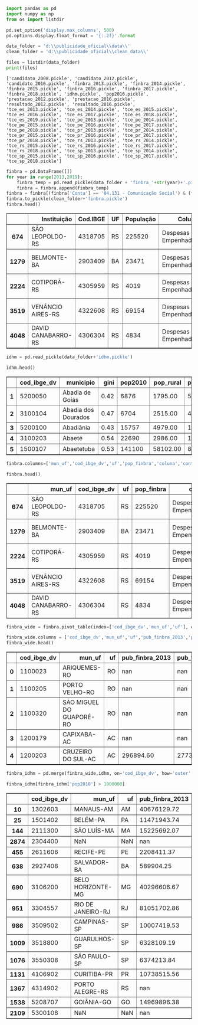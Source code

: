 

```python
import pandas as pd
import numpy as np
from os import listdir

pd.set_option('display.max_columns', 500)
pd.options.display.float_format = '{:.2f}'.format

data_folder = 'd:\\publicidade_oficial\\data\\'
clean_folder = 'd:\\publicidade_oficial\\clean_data\\'
```


```python
files = listdir(data_folder)
print(files)
```

    ['candidato_2008.pickle', 'candidato_2012.pickle', 'candidato_2016.pickle', 'finbra_2013.pickle', 'finbra_2014.pickle', 'finbra_2015.pickle', 'finbra_2016.pickle', 'finbra_2017.pickle', 'finbra_2018.pickle', 'idhm.pickle', 'pop2016.pickle', 'prestacao_2012.pickle', 'prestacao_2016.pickle', 'resultado_2012.pickle', 'resultado_2016.pickle', 'tce_es_2013.pickle', 'tce_es_2014.pickle', 'tce_es_2015.pickle', 'tce_es_2016.pickle', 'tce_es_2017.pickle', 'tce_es_2018.pickle', 'tce_es_2019.pickle', 'tce_pe_2013.pickle', 'tce_pe_2014.pickle', 'tce_pe_2015.pickle', 'tce_pe_2016.pickle', 'tce_pe_2017.pickle', 'tce_pe_2018.pickle', 'tce_pr_2013.pickle', 'tce_pr_2014.pickle', 'tce_pr_2015.pickle', 'tce_pr_2016.pickle', 'tce_pr_2017.pickle', 'tce_pr_2018.pickle', 'tce_rs_2013.pickle', 'tce_rs_2014.pickle', 'tce_rs_2015.pickle', 'tce_rs_2016.pickle', 'tce_rs_2017.pickle', 'tce_rs_2018.pickle', 'tce_sp_2013.pickle', 'tce_sp_2014.pickle', 'tce_sp_2015.pickle', 'tce_sp_2016.pickle', 'tce_sp_2017.pickle', 'tce_sp_2018.pickle']
    


```python
finbra = pd.DataFrame([])
for year in range(2013,2019):
    finbra_temp = pd.read_pickle(data_folder + 'finbra_'+str(year)+'.pickle')
    finbra = finbra.append(finbra_temp)
finbra = finbra[(finbra['Conta'] == '04.131 - Comunicação Social') & (finbra['Coluna'] == 'Despesas Empenhadas')]
finbra.to_pickle(clean_folder+'finbra.pickle')
finbra.head()
```




<div>
<style scoped>
    .dataframe tbody tr th:only-of-type {
        vertical-align: middle;
    }

    .dataframe tbody tr th {
        vertical-align: top;
    }

    .dataframe thead th {
        text-align: right;
    }
</style>
<table border="1" class="dataframe">
  <thead>
    <tr style="text-align: right;">
      <th></th>
      <th>Instituição</th>
      <th>Cod.IBGE</th>
      <th>UF</th>
      <th>População</th>
      <th>Coluna</th>
      <th>Conta</th>
      <th>Valor</th>
      <th>ano</th>
    </tr>
  </thead>
  <tbody>
    <tr>
      <th>674</th>
      <td>SÃO LEOPOLDO-RS</td>
      <td>4318705</td>
      <td>RS</td>
      <td>225520</td>
      <td>Despesas Empenhadas</td>
      <td>04.131 - Comunicação Social</td>
      <td>176863.60</td>
      <td>2013</td>
    </tr>
    <tr>
      <th>1279</th>
      <td>BELMONTE-BA</td>
      <td>2903409</td>
      <td>BA</td>
      <td>23471</td>
      <td>Despesas Empenhadas</td>
      <td>04.131 - Comunicação Social</td>
      <td>9190.00</td>
      <td>2013</td>
    </tr>
    <tr>
      <th>2224</th>
      <td>COTIPORÃ-RS</td>
      <td>4305959</td>
      <td>RS</td>
      <td>4019</td>
      <td>Despesas Empenhadas</td>
      <td>04.131 - Comunicação Social</td>
      <td>10480.00</td>
      <td>2013</td>
    </tr>
    <tr>
      <th>3519</th>
      <td>VENÂNCIO AIRES-RS</td>
      <td>4322608</td>
      <td>RS</td>
      <td>69154</td>
      <td>Despesas Empenhadas</td>
      <td>04.131 - Comunicação Social</td>
      <td>442098.34</td>
      <td>2013</td>
    </tr>
    <tr>
      <th>4048</th>
      <td>DAVID CANABARRO-RS</td>
      <td>4306304</td>
      <td>RS</td>
      <td>4834</td>
      <td>Despesas Empenhadas</td>
      <td>04.131 - Comunicação Social</td>
      <td>56817.34</td>
      <td>2013</td>
    </tr>
  </tbody>
</table>
</div>




```python
idhm = pd.read_pickle(data_folder+'idhm.pickle')
```


```python
idhm.head()
```




<div>
<style scoped>
    .dataframe tbody tr th:only-of-type {
        vertical-align: middle;
    }

    .dataframe tbody tr th {
        vertical-align: top;
    }

    .dataframe thead th {
        text-align: right;
    }
</style>
<table border="1" class="dataframe">
  <thead>
    <tr style="text-align: right;">
      <th></th>
      <th>cod_ibge_dv</th>
      <th>municipio</th>
      <th>gini</th>
      <th>pop2010</th>
      <th>pop_rural</th>
      <th>pop_urbana</th>
      <th>mortalidade_infantil</th>
      <th>pop_maior_18</th>
      <th>idhm2010</th>
      <th>idhm_renda</th>
      <th>idhm_long</th>
      <th>idhm_educ</th>
      <th>pop_16_18</th>
      <th>fundamental_maior_18</th>
      <th>renda_per_capita</th>
      <th>renda_per_capita_nao_nula</th>
      <th>pobres</th>
      <th>vulneraveis</th>
    </tr>
  </thead>
  <tbody>
    <tr>
      <th>1</th>
      <td>5200050</td>
      <td>Abadia de Goiás</td>
      <td>0.42</td>
      <td>6876</td>
      <td>1795.00</td>
      <td>5081</td>
      <td>13.40</td>
      <td>4751</td>
      <td>0.71</td>
      <td>0.69</td>
      <td>0.83</td>
      <td>0.62</td>
      <td>385</td>
      <td>48.86</td>
      <td>574.96</td>
      <td>576.02</td>
      <td>6.18</td>
      <td>23.27</td>
    </tr>
    <tr>
      <th>2</th>
      <td>3100104</td>
      <td>Abadia dos Dourados</td>
      <td>0.47</td>
      <td>6704</td>
      <td>2515.00</td>
      <td>4189</td>
      <td>14.80</td>
      <td>5046</td>
      <td>0.69</td>
      <td>0.69</td>
      <td>0.84</td>
      <td>0.56</td>
      <td>318</td>
      <td>39.36</td>
      <td>596.18</td>
      <td>601.18</td>
      <td>7.94</td>
      <td>27.40</td>
    </tr>
    <tr>
      <th>3</th>
      <td>5200100</td>
      <td>Abadiânia</td>
      <td>0.43</td>
      <td>15757</td>
      <td>4979.00</td>
      <td>10778</td>
      <td>12.60</td>
      <td>11076</td>
      <td>0.69</td>
      <td>0.67</td>
      <td>0.84</td>
      <td>0.58</td>
      <td>832</td>
      <td>43.27</td>
      <td>519.87</td>
      <td>523.18</td>
      <td>8.45</td>
      <td>31.19</td>
    </tr>
    <tr>
      <th>4</th>
      <td>3100203</td>
      <td>Abaeté</td>
      <td>0.54</td>
      <td>22690</td>
      <td>2986.00</td>
      <td>19704</td>
      <td>14.00</td>
      <td>16733</td>
      <td>0.70</td>
      <td>0.72</td>
      <td>0.85</td>
      <td>0.56</td>
      <td>1104</td>
      <td>36.32</td>
      <td>707.24</td>
      <td>707.44</td>
      <td>6.69</td>
      <td>26.65</td>
    </tr>
    <tr>
      <th>5</th>
      <td>1500107</td>
      <td>Abaetetuba</td>
      <td>0.53</td>
      <td>141100</td>
      <td>58102.00</td>
      <td>82998</td>
      <td>19.00</td>
      <td>87585</td>
      <td>0.63</td>
      <td>0.58</td>
      <td>0.80</td>
      <td>0.54</td>
      <td>10122</td>
      <td>43.24</td>
      <td>293.01</td>
      <td>297.38</td>
      <td>38.95</td>
      <td>65.93</td>
    </tr>
  </tbody>
</table>
</div>




```python
finbra.columns=['mun_uf','cod_ibge_dv','uf','pop_finbra','coluna','conta','publicidade','ano']
```


```python
finbra.head()
```




<div>
<style scoped>
    .dataframe tbody tr th:only-of-type {
        vertical-align: middle;
    }

    .dataframe tbody tr th {
        vertical-align: top;
    }

    .dataframe thead th {
        text-align: right;
    }
</style>
<table border="1" class="dataframe">
  <thead>
    <tr style="text-align: right;">
      <th></th>
      <th>mun_uf</th>
      <th>cod_ibge_dv</th>
      <th>uf</th>
      <th>pop_finbra</th>
      <th>coluna</th>
      <th>conta</th>
      <th>publicidade</th>
      <th>ano</th>
    </tr>
  </thead>
  <tbody>
    <tr>
      <th>674</th>
      <td>SÃO LEOPOLDO-RS</td>
      <td>4318705</td>
      <td>RS</td>
      <td>225520</td>
      <td>Despesas Empenhadas</td>
      <td>04.131 - Comunicação Social</td>
      <td>176863.60</td>
      <td>2013</td>
    </tr>
    <tr>
      <th>1279</th>
      <td>BELMONTE-BA</td>
      <td>2903409</td>
      <td>BA</td>
      <td>23471</td>
      <td>Despesas Empenhadas</td>
      <td>04.131 - Comunicação Social</td>
      <td>9190.00</td>
      <td>2013</td>
    </tr>
    <tr>
      <th>2224</th>
      <td>COTIPORÃ-RS</td>
      <td>4305959</td>
      <td>RS</td>
      <td>4019</td>
      <td>Despesas Empenhadas</td>
      <td>04.131 - Comunicação Social</td>
      <td>10480.00</td>
      <td>2013</td>
    </tr>
    <tr>
      <th>3519</th>
      <td>VENÂNCIO AIRES-RS</td>
      <td>4322608</td>
      <td>RS</td>
      <td>69154</td>
      <td>Despesas Empenhadas</td>
      <td>04.131 - Comunicação Social</td>
      <td>442098.34</td>
      <td>2013</td>
    </tr>
    <tr>
      <th>4048</th>
      <td>DAVID CANABARRO-RS</td>
      <td>4306304</td>
      <td>RS</td>
      <td>4834</td>
      <td>Despesas Empenhadas</td>
      <td>04.131 - Comunicação Social</td>
      <td>56817.34</td>
      <td>2013</td>
    </tr>
  </tbody>
</table>
</div>




```python
finbra_wide = finbra.pivot_table(index=['cod_ibge_dv','mun_uf','uf'], columns='ano', values='publicidade').reset_index()
```


```python
finbra_wide.columns = ['cod_ibge_dv','mun_uf','uf','pub_finbra_2013','pub_finbra_2014','pub_finbra_2015','pub_finbra_2016','pub_finbra_2017','pub_finbra_2018']
finbra_wide.head()
```




<div>
<style scoped>
    .dataframe tbody tr th:only-of-type {
        vertical-align: middle;
    }

    .dataframe tbody tr th {
        vertical-align: top;
    }

    .dataframe thead th {
        text-align: right;
    }
</style>
<table border="1" class="dataframe">
  <thead>
    <tr style="text-align: right;">
      <th></th>
      <th>cod_ibge_dv</th>
      <th>mun_uf</th>
      <th>uf</th>
      <th>pub_finbra_2013</th>
      <th>pub_finbra_2014</th>
      <th>pub_finbra_2015</th>
      <th>pub_finbra_2016</th>
      <th>pub_finbra_2017</th>
      <th>pub_finbra_2018</th>
    </tr>
  </thead>
  <tbody>
    <tr>
      <th>0</th>
      <td>1100023</td>
      <td>ARIQUEMES-RO</td>
      <td>RO</td>
      <td>nan</td>
      <td>nan</td>
      <td>431626.93</td>
      <td>129269.20</td>
      <td>nan</td>
      <td>9008.57</td>
    </tr>
    <tr>
      <th>1</th>
      <td>1100205</td>
      <td>PORTO VELHO-RO</td>
      <td>RO</td>
      <td>nan</td>
      <td>nan</td>
      <td>nan</td>
      <td>1904398.23</td>
      <td>5189988.64</td>
      <td>nan</td>
    </tr>
    <tr>
      <th>2</th>
      <td>1100320</td>
      <td>SÃO MIGUEL DO GUAPORÉ-RO</td>
      <td>RO</td>
      <td>nan</td>
      <td>nan</td>
      <td>nan</td>
      <td>nan</td>
      <td>nan</td>
      <td>560.00</td>
    </tr>
    <tr>
      <th>3</th>
      <td>1200179</td>
      <td>CAPIXABA-AC</td>
      <td>AC</td>
      <td>nan</td>
      <td>nan</td>
      <td>nan</td>
      <td>nan</td>
      <td>nan</td>
      <td>20865.00</td>
    </tr>
    <tr>
      <th>4</th>
      <td>1200203</td>
      <td>CRUZEIRO DO SUL-AC</td>
      <td>AC</td>
      <td>296894.60</td>
      <td>277372.19</td>
      <td>249416.80</td>
      <td>270710.00</td>
      <td>235202.30</td>
      <td>nan</td>
    </tr>
  </tbody>
</table>
</div>




```python
finbra_idhm = pd.merge(finbra_wide,idhm, on='cod_ibge_dv', how='outer',suffixes=('a','b')).sort_values('cod_ibge_dv')
```


```python
finbra_idhm[finbra_idhm['pop2010'] > 1000000]
```




<div>
<style scoped>
    .dataframe tbody tr th:only-of-type {
        vertical-align: middle;
    }

    .dataframe tbody tr th {
        vertical-align: top;
    }

    .dataframe thead th {
        text-align: right;
    }
</style>
<table border="1" class="dataframe">
  <thead>
    <tr style="text-align: right;">
      <th></th>
      <th>cod_ibge_dv</th>
      <th>mun_uf</th>
      <th>uf</th>
      <th>pub_finbra_2013</th>
      <th>pub_finbra_2014</th>
      <th>pub_finbra_2015</th>
      <th>pub_finbra_2016</th>
      <th>pub_finbra_2017</th>
      <th>pub_finbra_2018</th>
      <th>municipio</th>
      <th>gini</th>
      <th>pop2010</th>
      <th>pop_rural</th>
      <th>pop_urbana</th>
      <th>mortalidade_infantil</th>
      <th>pop_maior_18</th>
      <th>idhm2010</th>
      <th>idhm_renda</th>
      <th>idhm_long</th>
      <th>idhm_educ</th>
      <th>pop_16_18</th>
      <th>fundamental_maior_18</th>
      <th>renda_per_capita</th>
      <th>renda_per_capita_nao_nula</th>
      <th>pobres</th>
      <th>vulneraveis</th>
    </tr>
  </thead>
  <tbody>
    <tr>
      <th>10</th>
      <td>1302603</td>
      <td>MANAUS-AM</td>
      <td>AM</td>
      <td>40676129.72</td>
      <td>68158844.05</td>
      <td>83072618.35</td>
      <td>53606380.97</td>
      <td>85352443.72</td>
      <td>90727708.03</td>
      <td>Manaus</td>
      <td>0.61</td>
      <td>1802014.00</td>
      <td>9133.00</td>
      <td>1792881.00</td>
      <td>14.24</td>
      <td>1181978.00</td>
      <td>0.74</td>
      <td>0.74</td>
      <td>0.83</td>
      <td>0.66</td>
      <td>106588.00</td>
      <td>67.93</td>
      <td>790.27</td>
      <td>792.86</td>
      <td>12.90</td>
      <td>33.50</td>
    </tr>
    <tr>
      <th>25</th>
      <td>1501402</td>
      <td>BELÉM-PA</td>
      <td>PA</td>
      <td>11471943.74</td>
      <td>nan</td>
      <td>nan</td>
      <td>nan</td>
      <td>nan</td>
      <td>nan</td>
      <td>Belém</td>
      <td>0.61</td>
      <td>1393399.00</td>
      <td>11924.00</td>
      <td>1381475.00</td>
      <td>16.06</td>
      <td>992891.00</td>
      <td>0.75</td>
      <td>0.75</td>
      <td>0.82</td>
      <td>0.67</td>
      <td>76555.00</td>
      <td>69.19</td>
      <td>853.82</td>
      <td>856.28</td>
      <td>13.04</td>
      <td>33.26</td>
    </tr>
    <tr>
      <th>144</th>
      <td>2111300</td>
      <td>SÃO LUÍS-MA</td>
      <td>MA</td>
      <td>15225692.07</td>
      <td>25074953.18</td>
      <td>15374678.43</td>
      <td>2785039.43</td>
      <td>19640622.54</td>
      <td>nan</td>
      <td>São Luís</td>
      <td>0.61</td>
      <td>1014837.00</td>
      <td>56315.00</td>
      <td>958522.00</td>
      <td>18.10</td>
      <td>716183.00</td>
      <td>0.77</td>
      <td>0.74</td>
      <td>0.81</td>
      <td>0.75</td>
      <td>58471.00</td>
      <td>73.45</td>
      <td>805.36</td>
      <td>811.56</td>
      <td>13.81</td>
      <td>35.27</td>
    </tr>
    <tr>
      <th>2874</th>
      <td>2304400</td>
      <td>NaN</td>
      <td>NaN</td>
      <td>nan</td>
      <td>nan</td>
      <td>nan</td>
      <td>nan</td>
      <td>nan</td>
      <td>nan</td>
      <td>Fortaleza</td>
      <td>0.61</td>
      <td>2452185.00</td>
      <td>nan</td>
      <td>2452185.00</td>
      <td>15.76</td>
      <td>1762036.00</td>
      <td>0.75</td>
      <td>0.75</td>
      <td>0.82</td>
      <td>0.69</td>
      <td>136540.00</td>
      <td>65.83</td>
      <td>846.36</td>
      <td>847.35</td>
      <td>12.14</td>
      <td>32.88</td>
    </tr>
    <tr>
      <th>455</th>
      <td>2611606</td>
      <td>RECIFE-PE</td>
      <td>PE</td>
      <td>2208411.37</td>
      <td>31185237.48</td>
      <td>43261563.05</td>
      <td>26433536.84</td>
      <td>31924962.14</td>
      <td>64976703.99</td>
      <td>Recife</td>
      <td>0.68</td>
      <td>1537704.00</td>
      <td>nan</td>
      <td>1537704.00</td>
      <td>15.56</td>
      <td>1139613.00</td>
      <td>0.77</td>
      <td>0.80</td>
      <td>0.82</td>
      <td>0.70</td>
      <td>75194.00</td>
      <td>66.35</td>
      <td>1144.26</td>
      <td>1145.56</td>
      <td>13.20</td>
      <td>32.91</td>
    </tr>
    <tr>
      <th>638</th>
      <td>2927408</td>
      <td>SALVADOR-BA</td>
      <td>BA</td>
      <td>589904.25</td>
      <td>366226.40</td>
      <td>129384.00</td>
      <td>nan</td>
      <td>nan</td>
      <td>nan</td>
      <td>Salvador</td>
      <td>0.63</td>
      <td>2675656.00</td>
      <td>733.00</td>
      <td>2674923.00</td>
      <td>14.92</td>
      <td>1992945.00</td>
      <td>0.76</td>
      <td>0.77</td>
      <td>0.83</td>
      <td>0.68</td>
      <td>130991.00</td>
      <td>69.72</td>
      <td>973.00</td>
      <td>973.97</td>
      <td>11.35</td>
      <td>30.24</td>
    </tr>
    <tr>
      <th>690</th>
      <td>3106200</td>
      <td>BELO HORIZONTE-MG</td>
      <td>MG</td>
      <td>40296606.67</td>
      <td>41919201.32</td>
      <td>36088691.86</td>
      <td>26892082.71</td>
      <td>45341402.51</td>
      <td>47037260.62</td>
      <td>Belo Horizonte</td>
      <td>0.60</td>
      <td>2375151.00</td>
      <td>nan</td>
      <td>2375151.00</td>
      <td>12.95</td>
      <td>1815703.00</td>
      <td>0.81</td>
      <td>0.84</td>
      <td>0.86</td>
      <td>0.74</td>
      <td>107820.00</td>
      <td>70.15</td>
      <td>1497.29</td>
      <td>1497.46</td>
      <td>3.80</td>
      <td>13.89</td>
    </tr>
    <tr>
      <th>951</th>
      <td>3304557</td>
      <td>RIO DE JANEIRO-RJ</td>
      <td>RJ</td>
      <td>81051702.86</td>
      <td>91930000.00</td>
      <td>133680360.89</td>
      <td>69780407.30</td>
      <td>58104060.52</td>
      <td>42014345.61</td>
      <td>Rio de Janeiro</td>
      <td>0.62</td>
      <td>6320446.00</td>
      <td>nan</td>
      <td>6320446.00</td>
      <td>13.02</td>
      <td>4812491.00</td>
      <td>0.80</td>
      <td>0.84</td>
      <td>0.84</td>
      <td>0.72</td>
      <td>275422.00</td>
      <td>72.19</td>
      <td>1492.63</td>
      <td>1493.25</td>
      <td>5.01</td>
      <td>16.41</td>
    </tr>
    <tr>
      <th>986</th>
      <td>3509502</td>
      <td>CAMPINAS-SP</td>
      <td>SP</td>
      <td>10007419.53</td>
      <td>25406889.42</td>
      <td>29206403.96</td>
      <td>14376719.65</td>
      <td>18207015.20</td>
      <td>17283444.17</td>
      <td>Campinas</td>
      <td>0.56</td>
      <td>1080113.00</td>
      <td>18573.00</td>
      <td>1061540.00</td>
      <td>11.81</td>
      <td>823500.00</td>
      <td>0.81</td>
      <td>0.83</td>
      <td>0.86</td>
      <td>0.73</td>
      <td>48202.00</td>
      <td>67.71</td>
      <td>1390.83</td>
      <td>1391.53</td>
      <td>3.16</td>
      <td>11.39</td>
    </tr>
    <tr>
      <th>1009</th>
      <td>3518800</td>
      <td>GUARULHOS-SP</td>
      <td>SP</td>
      <td>6328109.19</td>
      <td>19357470.86</td>
      <td>750191.68</td>
      <td>4412220.49</td>
      <td>787176.48</td>
      <td>nan</td>
      <td>Guarulhos</td>
      <td>0.51</td>
      <td>1221979.00</td>
      <td>nan</td>
      <td>1221979.00</td>
      <td>13.34</td>
      <td>858748.00</td>
      <td>0.76</td>
      <td>0.75</td>
      <td>0.83</td>
      <td>0.72</td>
      <td>61689.00</td>
      <td>63.85</td>
      <td>829.91</td>
      <td>830.29</td>
      <td>6.50</td>
      <td>20.63</td>
    </tr>
    <tr>
      <th>1076</th>
      <td>3550308</td>
      <td>SÃO PAULO-SP</td>
      <td>SP</td>
      <td>6374213.84</td>
      <td>113576319.72</td>
      <td>6000000.00</td>
      <td>5992267.78</td>
      <td>3317374.61</td>
      <td>3402926.72</td>
      <td>São Paulo</td>
      <td>0.62</td>
      <td>11253503.00</td>
      <td>101159.00</td>
      <td>11152344.00</td>
      <td>13.15</td>
      <td>8407202.00</td>
      <td>0.81</td>
      <td>0.84</td>
      <td>0.85</td>
      <td>0.72</td>
      <td>498886.00</td>
      <td>67.68</td>
      <td>1516.21</td>
      <td>1517.04</td>
      <td>4.27</td>
      <td>14.69</td>
    </tr>
    <tr>
      <th>1131</th>
      <td>4106902</td>
      <td>CURITIBA-PR</td>
      <td>PR</td>
      <td>10738515.56</td>
      <td>11201101.94</td>
      <td>19022662.90</td>
      <td>46500.00</td>
      <td>10467879.51</td>
      <td>18042000.00</td>
      <td>Curitiba</td>
      <td>0.55</td>
      <td>1751907.00</td>
      <td>nan</td>
      <td>1751907.00</td>
      <td>11.91</td>
      <td>1319777.00</td>
      <td>0.82</td>
      <td>0.85</td>
      <td>0.85</td>
      <td>0.77</td>
      <td>82326.00</td>
      <td>73.96</td>
      <td>1581.04</td>
      <td>1581.33</td>
      <td>1.73</td>
      <td>7.86</td>
    </tr>
    <tr>
      <th>1367</th>
      <td>4314902</td>
      <td>PORTO ALEGRE-RS</td>
      <td>RS</td>
      <td>nan</td>
      <td>12443759.50</td>
      <td>12907433.53</td>
      <td>4099494.76</td>
      <td>1962091.99</td>
      <td>3980241.22</td>
      <td>Porto Alegre</td>
      <td>0.60</td>
      <td>1409351.00</td>
      <td>nan</td>
      <td>1409351.00</td>
      <td>11.60</td>
      <td>1083537.00</td>
      <td>0.81</td>
      <td>0.87</td>
      <td>0.86</td>
      <td>0.70</td>
      <td>60414.00</td>
      <td>74.78</td>
      <td>1758.27</td>
      <td>1758.86</td>
      <td>3.82</td>
      <td>12.51</td>
    </tr>
    <tr>
      <th>1538</th>
      <td>5208707</td>
      <td>GOIÂNIA-GO</td>
      <td>GO</td>
      <td>14969896.38</td>
      <td>10072058.76</td>
      <td>10750938.60</td>
      <td>5174835.66</td>
      <td>17214405.66</td>
      <td>11245032.92</td>
      <td>Goiânia</td>
      <td>0.58</td>
      <td>1302001.00</td>
      <td>4925.00</td>
      <td>1297076.00</td>
      <td>13.11</td>
      <td>966427.00</td>
      <td>0.80</td>
      <td>0.82</td>
      <td>0.84</td>
      <td>0.74</td>
      <td>66389.00</td>
      <td>71.44</td>
      <td>1348.55</td>
      <td>1348.70</td>
      <td>3.09</td>
      <td>12.70</td>
    </tr>
    <tr>
      <th>2109</th>
      <td>5300108</td>
      <td>NaN</td>
      <td>NaN</td>
      <td>nan</td>
      <td>nan</td>
      <td>nan</td>
      <td>nan</td>
      <td>nan</td>
      <td>nan</td>
      <td>Brasília</td>
      <td>0.63</td>
      <td>2570160.00</td>
      <td>87950.00</td>
      <td>2482210.00</td>
      <td>14.01</td>
      <td>1829600.00</td>
      <td>0.82</td>
      <td>0.86</td>
      <td>0.87</td>
      <td>0.74</td>
      <td>130855.00</td>
      <td>72.32</td>
      <td>1715.11</td>
      <td>1716.52</td>
      <td>4.93</td>
      <td>16.00</td>
    </tr>
  </tbody>
</table>
</div>




```python

```
